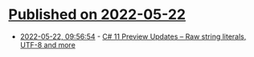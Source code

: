 # [Published on 2022-05-22](index.md)

* [2022-05-22, 09:56:54](https://news.ycombinator.com/item?id=31466515) - [C# 11 Preview Updates – Raw string literals, UTF-8 and more](https://devblogs.microsoft.com/dotnet/csharp-11-preview-updates/)
